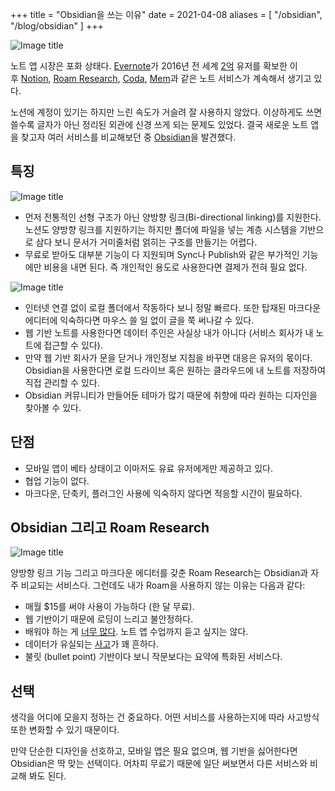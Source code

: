 +++
title = "Obsidian을 쓰는 이유"
date = 2021-04-08
aliases = [
    "/obsidian",
    "/blog/obsidian"
]
+++

![Image title](https://bear-images.sfo2.cdn.digitaloceanspaces.com/kang-1662217589.PNG)

노트 앱 시장은 포화 상태다. [Evernote](https://evernote.com/intl/ko/)가 2016년 전 세계 [2억](https://platum.kr/archives/62058) 유저를 확보한 이후 [Notion](https://www.notion.so/), [Roam Research](https://roamresearch.com/), [Coda](https://coda.io/welcome), [Mem](https://mem.ai/)과 같은 노트 서비스가 계속해서 생기고 있다.

노션에 계정이 있기는 하지만 느린 속도가 거슬려 잘 사용하지 않았다. 이상하게도 쓰면 쓸수록 글자가 아닌 정리된 외관에 신경 쓰게 되는 문제도 있었다. 결국 새로운 노트 앱을 찾고자 여러 서비스를 비교해보던 중 [Obsidian](https://obsidian.md/)을 발견했다.

## 특징

![Image title](https://bear-images.sfo2.cdn.digitaloceanspaces.com/kang-1662217571.PNG)

* 먼저 전통적인 선형 구조가 아닌 양방향 링크(Bi-directional linking)를 지원한다. 노션도 양방향 링크를 지원하기는 하지만 폴더에 파일을 넣는 계층 시스템을 기반으로 삼다 보니 문서가 거미줄처럼 얽히는 구조를 만들기는 어렵다.
* 무료로 받아도 대부분 기능이 다 지원되며 Sync나 Publish와 같은 부가적인 기능에만 비용을 내면 된다. 즉 개인적인 용도로 사용한다면 결제가 전혀 필요 없다.

![Image title](https://bear-images.sfo2.cdn.digitaloceanspaces.com/kang-1662217608.PNG)

* 인터넷 연결 없이 로컬 폴더에서 작동하다 보니 정말 빠르다. 또한 탑재된 마크다운 에디터에 익숙하다면 마우스 쓸 일 없이 글을 쭉 써나갈 수 있다.
* 웹 기반 노트를 사용한다면 데이터 주인은 사실상 내가 아니다 (서비스 회사가 내 노트에 접근할 수 있다).
* 만약 웹 기반 회사가 문을 닫거나 개인정보 지침을 바꾸면 대응은 유저의 몫이다. Obsidian을 사용한다면 로컬 드라이브 혹은 원하는 클라우드에 내 노트를 저장하여 직접 관리할 수 있다.
* Obsidian 커뮤니티가 만들어둔 테마가 많기 때문에 취향에 따라 원하는 디자인을 찾아볼 수 있다.

## 단점

* 모바일 앱이 베타 상태이고 이마저도 유료 유저에게만 제공하고 있다.
* 협업 기능이 없다.
* 마크다운, 단축키, 플러그인 사용에 익숙하지 않다면 적응할 시간이 필요하다.

## Obsidian 그리고 Roam Research

![Image title](https://bear-images.sfo2.cdn.digitaloceanspaces.com/kang-1662217628.png)

양방향 링크 기능 그리고 마크다운 에디터를 갖춘 Roam Research는 Obsidian과 자주 비교되는 서비스다. 그런데도 내가 Roam을 사용하지 않는 이유는 다음과 같다:

* 매월 $15를 써야 사용이 가능하다 (한 달 무료).
* 웹 기반이기 때문에 로딩이 느리고 불안정하다.
* 배워야 하는 게 [너무 많다](https://www.alvistor.com/100-tips-to-use-roamresearch-like-a-pro/). 노트 앱 수업까지 듣고 싶지는 않다.
* 데이터가 유실되는 [사고](https://github.com/Roam-Research/issues/issues/102)가 꽤 흔하다.
* 불릿 (bullet point) 기반이다 보니 작문보다는 요약에 특화된 서비스다.

## 선택

생각을 어디에 모을지 정하는 건 중요하다. 어떤 서비스를 사용하는지에 따라 사고방식 또한 변화할 수 있기 때문이다.

만약 단순한 디자인을 선호하고, 모바일 앱은 필요 없으며, 웹 기반을 싫어한다면 Obsidian은 딱 맞는 선택이다. 어차피 무료기 때문에 일단 써보면서 다른 서비스와 비교해 봐도 된다.